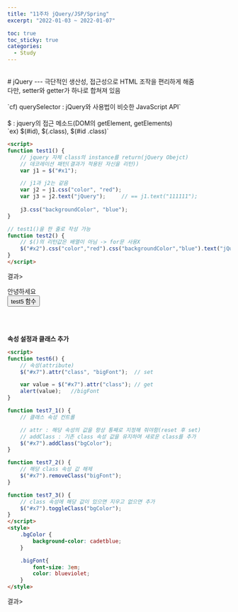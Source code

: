 ```yaml
---
title: "11주차 jQuery/JSP/Spring"
excerpt: "2022-01-03 ~ 2022-01-07"

toc: true
toc_sticky: true
categories:
  - Study
---
```

<br>
# jQuery
---
극단적인 생산성, 접근성으로 HTML 조작을 편리하게 해줌<br>
다만, setter와 getter가 하나로 합쳐져 있음<br>
<br>
`cf) querySelector : jQuery와 사용법이 비슷한 JavaScript API`<br>
<br>
$ : jquery의 접근 메소드(DOM의 getElement, getElements)<br>
`ex) $(#id), $(.class), $(#id .class)`

```html
<script>
function test1() {
    // jquery 자체 class의 instance를 return(jQuery Obejct)
    // 데코레이션 패턴(결과가 적용된 자신을 리턴))
    var j1 = $("#x1");

    // j1과 j2는 같음
    var j2 = j1.css("color", "red");
    var j3 = j2.text("jQuery");		// == j1.text("111111");
    
    j3.css("backgroundColor", "blue");
}

// test1()을 한 줄로 작성 가능
function test2() {
    // $()의 리턴값은 배열이 아님 -> for문 사용X
    $("#x2").css("color","red").css("backgroundColor","blue").text("jQuery");
}
</script>
```

결과>

<html>
    <head>
        <meta charset="utf-8">
        <script src="https://ajax.googleapis.com/ajax/libs/jquery/3.6.0/jquery.min.js"></script>
        <script>
            function test1() {
                var j1 = $("#x1");

                var j2 = j1.css("color", "red");
                var j3 = j2.text("jQuery");
                j3.css("backgroundColor", "blue");
            }

            function test2() {
                $("#x2").css("color","red").css("backgroundColor","blue").text("jQuery");
            }
        </script>
    </head>
    <body>
        <div id="x1">안녕하세요.</div>
        <div id="x2">안녕하세요.</div>
        
        <button onclick="test1()">test1 함수</button>
        <button onclick="test2()">test2 함수</button>
    </body>
</html>

<br><br>
**jQuery는 set, get이 같은 함수**

```html
<script>
function test3() {
    // 텍스트
    // set일 때는 jquery object를 return
    $("#x3").text("반갑습니다..!!");    // setter로 사용(값을 넣음)

    // get일 때는 값을 return
    var value = $("#x3").text();    // getter로 사용(값을 안 넣음)
    alert(value);	// 반갑습니다..!!
}

function test4() {
    // 스타일
    $("#x4").css("color", "red").css("font-size","3em");    // set
    var color = $("#x4").css("color");  // get(key만 넣으면 value를 return 받음)
    alert(color);	// rgb(255, 0, 0)
}
</script>
```

결과>

<html>
    <head>
        <meta charset="utf-8">
        <script src="https://ajax.googleapis.com/ajax/libs/jquery/3.6.0/jquery.min.js"></script>
        <script>
            function test3() {
                $("#x3").text("반갑습니다..!!"); 

                var value = $("#x3").text();
                alert(value);
            }

            function test4() {
                $("#x4").css("color", "red").css("font-size","3em");
                var color = $("#x4").css("color");
                 alert(color);
            }
        </script>
    </head>
    <body>
        <div id="x3">안녕하세요</div>
        <div id="x4">안녕하세요</div>

        <button onclick="test3()">test3 함수</button>
        <button onclick="test4()">test4 함수</button>
    </body>
</html>

<br><br>

**css의 값으로 json 객체 넣을 수 있음**

```html
<script>
function test5() {
    $("#x5").css({
        "color": "red",
        "fontSize": "3em",
        "backgroundColor": "blue"})
    .text("하하하하하");
}
</script>
```

결과>

<html>
    <head>
        <meta charset="utf-8">
        <script src="https://ajax.googleapis.com/ajax/libs/jquery/3.6.0/jquery.min.js"></script>
        <script>
            function test5() {
                $("#x5").css({
                    "color": "red",
                    "fontSize": "3em",
                    "backgroundColor": "blue"})
                .text("하하하하하");
            }
        </script>
    </head>
    <body>
        <div id="x5">안녕하세요</div>
        <button onclick="test5()">test5 함수</button>
    </body>
</html>

<br><br>

**속성 설정과 클래스 추가**

```html
<script>
function test6() {
    // 속성(attribute)
    $("#x7").attr("class", "bigFont");	// set

    var value = $("#x7").attr("class"); // get
    alert(value);   //bigFont
}

function test7_1() {
    // 클래스 속성 컨트롤

    // attr : 해당 속성의 값을 항상 통째로 지정해 줘야함(reset 후 set)
    // addClass : 기존 class 속성 값을 유지하며 새로운 class를 추가
    $("#x7").addClass("bgColor");
}

function test7_2() {
    // 해당 class 속성 값 해제
    $("#x7").removeClass("bigFont");
}

function test7_3() {
    // class 속성에 해당 값이 있으면 지우고 없으면 추가
    $("#x7").toggleClass("bgColor");
}
</script>
<style>
    .bgColor {
        background-color: cadetblue;
    }

    .bigFont{
        font-size: 3em;
        color: blueviolet;
    }
</style>
```

결과>

<html>
    <head>
        <meta charset="utf-8">
        <script src="https://ajax.googleapis.com/ajax/libs/jquery/3.6.0/jquery.min.js"></script>
        <script>
            function test6() {
                $("#x7").attr("class", "bigFont");

                var value = $("#x7").attr("class");
                alert(value);
            }

            function test7_1() {
                $("#x7").addClass("bgColor");
            }

            function test7_2() {
                $("#x7").removeClass("bigFont");
            }

            function test7_3() {
                $("#x7").toggleClass("bgColor");
            }
        </script>
        <style>
            .bgColor {
                background-color: cadetblue;
            }

            .bigFont{
                font-size: 3em;
                color: blueviolet;
            }
        </style>
    </head>
    <body>
        <div id="x7">안녕하세요</div>

        <button onclick="test6()">test6 함수</button>
        <button onclick="test7_1()">test7_1 함수</button>
        <button onclick="test7_2()">test7_2 함수</button>
        <button onclick="test7_3()">test7_3 함수</button>
    </body>
</html>

<br><br>

**엘리먼트 생성과 삽입/삭제**

```html
<script>
function test8() {
    //createElement
    var temp = $("<p></p>").text("반갑습니다");    /* $("<p>반갑습니다</p>") 와 동일 */

    $("#x8").append(temp);  // id x8의 자식으로 append
}

function test9() {
    // 엘리먼트 삭제
    $("#x8").remove();
}
</script>
```

결과>

<html>
    <head>
        <meta charset="utf-8">
        <script src="https://ajax.googleapis.com/ajax/libs/jquery/3.6.0/jquery.min.js"></script>
        <script>
            function test8() {
                var temp = $("<p></p>").text("반갑습니다");
                $("#x8").append(temp);
            }

            function test9() {
                $("#x8").remove();
            }
        </script>
    </head>
    <body>
        <div id="x8">안녕하세요</div>

        <button onclick="test8()">test8 함수</button>
        <button onclick="test9()">test9 함수</button>
    </body>
</html>

<br>
<br><br>

# WAS
---
HTTP : HTML 문서와 같은 하이퍼텍스트를 빠르게 교환하기 위한 프로토콜<br>
HTTP 메시지 : 서버와 클라이언트 간 데이터가 교환되는 방식으로 **요청과 응답**이 있음<br>
<br>
Web Server : HTTP를 통해 client의 요청(request)에 정적객체로 응답(response)<br>
**WAS(Web Applicaton Server) :** client의 요청(request)에 동적객체로 응답(response), 대표적으로 Tomcat<br>
<br>

<center><img src="https://user-images.githubusercontent.com/57750308/148632342-6d3ac089-0042-45df-b222-737197701250.png"></center>

> client가 요청을 하면 server는 요청을 처리한 후 결과를 HTML 코드로 client에 응답<br>
> 웹브라우저는 응답받은 HTML 코드를 렌더링하여 화면 구현함<br>

> 정적객체는 항상 같은 HTML 코드<br>
> 동적객체는 요청하는 때에 따라 다른 HTML 코드<br>
>> => 사용자가 요청한 시점에 페이지를 생성하여 전달 `(ex. SNS, 커뮤니티 사이트)`<br>

<br>
**Servlet :** client의 요청을 처리하고 그 결과(동적 페이지)를 반환하는 Servlet 클래스의 구현 규칙을 지킨 자바 웹 프로그래밍 기술<br>
<br>
Container : 동적인 데이터들을 가공하여 정적인 파일로 만들어 주는 모듈<br><br>
Servlet Container : 서블릿들을 관리, client의 요청을 받아주고 응답할 수 있게 웹서버와 소켓 통신. **Tomcat**의 역할<br>
<br>
<br>
**Servlet 작성 예제(java)**

```java
import java.io.IOException;
import java.io.PrintWriter;

import javax.servlet.ServletException;
import javax.servlet.annotation.WebServlet;
import javax.servlet.http.HttpServlet;
import javax.servlet.http.HttpServletRequest;
import javax.servlet.http.HttpServletResponse;

/**
 * Servlet implementation class Test
 */

// URL에 프로젝트경로/Test로 요청시 해당 서블릿이 맵핑되어 실행
@WebServlet("/Test")
public class Test extends HttpServlet {
	private static final long serialVersionUID = 1L;
       
    /**
     * @see HttpServlet#HttpServlet()
     */
    public Test() {
        super();
    }

	/**
	 * @see HttpServlet#doGet(HttpServletRequest request, HttpServletResponse response)
	 */

	// client가 get으로 요청했을 때 실행되는 메소드
	protected void doGet(HttpServletRequest request, HttpServletResponse response) throws ServletException, IOException {
		
		// 웹서버로 응답을 타고 프린트
		PrintWriter out = response.getWriter();
		out.println("<html>");
		out.println("<head>");
		out.println("<meta charset='utf-8'>");
		out.println("</head>");
		out.println("<body>");
		
		// 요청할 때마다 random한 횟수로 hello~!! 출력됨(동적HTML)
		int a = (int)(Math.random()*10)+1;
		
		for (int i=1;i<=a;i++) {
			out.println("hello~!!");
		}
		
		out.println("</body>");
		out.println("</html>");
	}

	/**
	 * @see HttpServlet#doPost(HttpServletRequest request, HttpServletResponse response)
	 */
	protected void doPost(HttpServletRequest request, HttpServletResponse response) throws ServletException, IOException {
		doGet(request, response);
	}
}
```

응답받은 HTML 코드>

<center><img src="https://user-images.githubusercontent.com/57750308/148633246-cd6f0801-e664-4c86-9f33-dca98f8e3f8f.png">
<img src="https://user-images.githubusercontent.com/57750308/148633253-331841cd-99ab-40e5-a8eb-bde1930802d2.png">
<img src="https://user-images.githubusercontent.com/57750308/148633260-5033fde5-3013-4e91-bf47-dce8a0733611.png"></center>

=> 매 요청마다 hello~!!가 출력되는 횟수가 다름

<br><br>
**요청 처리과정**<br>
1. 사용자(client)가 웹브라우저에 URL을 입력(요청)
2. HTTP Request가 Servlet Container(Tomcat)로 전송됨
3. Servlet Container는 HttpServletRequest, HttpServletResponse 객체를 생성
4. web.xml을 기반으로 사용자가 요청한 URL이 어느 servlet에 대한 요청인지 서치
5. 해당 servlet에서 service() 메소드를 호출한 뒤 요청의 GET/POST 여부에 따라 doGet()/doPost() 호출
6. 이 때 HttpServletRequest, HttpServletResponse 객체에 의해 request, response 객체가 서블릿에 제공됨
7. doGet() 혹은 doPost() 메소드는 요청을 처리하여 동적 페이지 생성 후 HttpServletResponse 객체에 응답 보냄
8. client에 동적 페이지를 응답한 뒤 응답이 끝나면 HttpServletRequest, HttpServletResponse 객체 소멸

<br>
<br>
## MVC(Model View Controller)
요청을 처리하기 위한 로직과 결과를 담아 화면으로 구현하는 HTML 코드를 한 곳에 작성하는 것은 비효율적<br>
=> **MVC(Model View Controller)** 사용<br>
<br>
* **Model**
  * 코어로직(비즈니스 로직)
  * java 코드로 작성
* **View**
  * 화면처리
  * jsp로 작성
* **Controller**
  * 모델과 뷰 사이에서 중재
  * request를 받은 뒤 요청에 따라 Model을 선택하여 실행
  * 리턴받은 결과를 적절한 View에 전달
  * Servlet이 컨트롤러로 이용됨

<br>
**GetMemberList.java - suvlet, controller**👇

```java
import java.io.IOException;
import java.util.ArrayList;

import javax.servlet.ServletException;
import javax.servlet.annotation.WebServlet;
import javax.servlet.http.HttpServlet;
import javax.servlet.http.HttpServletRequest;
import javax.servlet.http.HttpServletResponse;

/**
 * Servlet implementation class GetMemberList
 */
@WebServlet("/GetMemberList")
public class GetMemberList extends HttpServlet {
	private static final long serialVersionUID = 1L;
       
    /**
     * @see HttpServlet#HttpServlet()
     */
    public GetMemberList() {
        super();
    }

	/**
	 * @see HttpServlet#doGet(HttpServletRequest request, HttpServletResponse response)
	 */
	protected void doGet(HttpServletRequest request, HttpServletResponse response) throws ServletException, IOException {
		// 코어 로직 자바로 수행 후
		ArrayList<String> memberList= new MemberService().getMemberList();
		
		request.setAttribute("qwer", memberList);
		
		request.getRequestDispatcher("/WEB-INF/views/GetMemberList.jsp").forward(request, response);
	}

	/**
	 * @see HttpServlet#doPost(HttpServletRequest request, HttpServletResponse response)
	 */
	protected void doPost(HttpServletRequest request, HttpServletResponse response) throws ServletException, IOException {
		doGet(request, response);
	}
}
```

**MemberService.java - model tier**👇

```java
import java.util.ArrayList;

public class MemberService {
	public ArrayList<String> getMemberList() {
		ArrayList<String> memberList = new ArrayList<>();
		memberList.add("한조");
		memberList.add("메르시");
		memberList.add("티모");
		memberList.add("트레이서");
		
		return memberList;
	}
}
```

**/WEB-INF/views/GetMemberList.jsp - view**👇

```jsp
<%@ page language="java" contentType="text/html; charset=UTF-8"
    pageEncoding="UTF-8"%>
<%@ taglib prefix="c" uri="http://java.sun.com/jsp/jstl/core"%>
<!DOCTYPE html>
<html>
<head>
<meta charset="UTF-8">
<title>Insert title here</title>
</head>
<body>
	회원 리스트 : 
	<c:forEach items="${qwer }" var="memberName">
		${memberName } 
	</c:forEach>

</body>
</html>
```

결과>
<body>
	회원 리스트 : 한조 메르시 티모 트레이서
</body>

<br>
<br><br>

## web.xml
톰캣이 가동되고 프로젝트 실행하면서 가장 먼저 읽는 파일<br>
<br>
xml파일은 설정파일 또는 데이터 전송용으로 사용됨<br>
xml파일의 태그명은 정의된 형태가 없음(프로그램 만드는 사람이 정의)<br>
=> Tomcat속 xml파일은 프로젝트 설정 파일<br>
<br>
`ex) 세션 설정(유지시간 5분)`<br>
`<session-config>`<br>
　　　`<session-timeout>5</session-timeout>`<br>
`</session-config>`<br>
<br><br>

**클래스는 선언만으로 실행이 안됨**<br><br>
=> new로 인스턴스를 생성해야 실행이 가능<br>
=> Tomcat에 인스턴스 생성을 알려야함<br>
<br>
1. Annotation으로 설정
  - eclipse에서 servlet 생성하면 자동으로 추가
  - `@WebServlet("/GetMemberList")`
  - 장점 : 간결하고 편하다
  - 단점 : 설정이 자바소스코드에 들어간다
  - 서블릿이 여러개일 경우 자바소스코드마다 따로 지정해야함, 유지보수 불편
2. web.xml로 설정
  - 장점 : 큰 설정은 하나로 모아서 할 수 있음
  - 단점 : 간결하지 않다

```xml
<?xml version="1.0" encoding="UTF-8"?>
<web-app xmlns:xsi="http://www.w3.org/2001/XMLSchema-instance" xmlns="http://xmlns.jcp.org/xml/ns/javaee" xsi:schemaLocation="http://xmlns.jcp.org/xml/ns/javaee http://xmlns.jcp.org/xml/ns/javaee/web-app_4_0.xsd" id="WebApp_ID" version="4.0">
  <display-name>project</display-name>
  <welcome-file-list>
    <welcome-file>index.html</welcome-file>
    <welcome-file>index.htm</welcome-file>
    <welcome-file>index.jsp</welcome-file>
    <welcome-file>default.html</welcome-file>
    <welcome-file>default.htm</welcome-file>
    <welcome-file>default.jsp</welcome-file>
  </welcome-file-list>
  
  <!-- 프로젝트 설정 -->
  
  <session-config>
  	<session-timeout>5</session-timeout>
  </session-config>
  
  <!-- 패키지명.클래스명으로 서블릿 등록 -->
  <servlet>
  	<servlet-name>qwer</servlet-name>
  	<servlet-class>package1.GetMemberList</servlet-class>
  </servlet>
  
  <!-- 서블릿을 언제 실행할 것인지 맵핑 -->  
  <!-- URL이 project/member일 경우 servlet-name이 qwer인 서블릿 실행 -->
  <servlet-mapping>
  	<servlet-name>qwer</servlet-name>
  	<url-pattern>/member</url-pattern>
  </servlet-mapping>
  
</web-app>
```

=> url-pattern을 /로 하면 프로젝트명/ 뒤에 어떤 url을 입력하던 해당 서블릿 실행됨<br>
<br><br>

**MVC모델에서 / 로 설정하여 하나의 서블릿으로 모든 request를 받은 뒤 분배**

```java
protected void doGet(HttpServletRequest request, HttpServletResponse response) throws ServletException, IOException {

	// 호출된 uri 추출(/프로젝트명/요청url)
	String command = request.getRequestURI();
		
	if(command.equals("/프로젝트명/GetMemberList")) {
		// 멤버리스트 가져오는 서비스(코어로직) 호출
	}else if(command.equals("/프로젝트명/loginPage")) {
		// 로그인 관련 서비스 호출
	} 		
	
	...추가 로직들
}
```

<br>
<br><br>

## Filter
request가 들어오면 먼저 filter를 거쳐 servlet으로 감<br>
Spring의 intercept와 비슷<br>
<br>
`@WebFilter("/*")` => 모든 요청이 다 filter를 거침<br>
`doFilter()` : filter를 거칠 때 실행되는 메소드<br>
<br><br>

**모든 request의 캐릭셋을 UTF-8로 설정하는 filter**

```java
package a.a.a;

import java.io.IOException;
import javax.servlet.Filter;
import javax.servlet.FilterChain;
import javax.servlet.FilterConfig;
import javax.servlet.ServletException;
import javax.servlet.ServletRequest;
import javax.servlet.ServletResponse;
import javax.servlet.annotation.WebFilter;

/**
 * Servlet Filter implementation class TestFilter
 */
@WebFilter("/*")
public class TestFilter implements Filter {

    /**
     * Default constructor. 
     */
    public TestFilter() {    }

	/**
	 * @see Filter#destroy()
	 */
	public void destroy() {	}

	/**
	 * @see Filter#doFilter(ServletRequest, ServletResponse, FilterChain)
	 */
	public void doFilter(ServletRequest request, ServletResponse response, FilterChain chain) throws IOException, ServletException {
		// place your code here

		request.setCharacterEncoding("UTF-8");
		System.out.println("필터 호출됨..");
		
		// pass the request along the filter chain
		chain.doFilter(request, response);
	}

	/**
	 * @see Filter#init(FilterConfig)
	 */
	public void init(FilterConfig fConfig) throws ServletException {	}
}
```

<br>
> 인증필터 : 로그인한 사람만 사용할 수 있도록 방화벽처럼 필터를 세움

<br><br>

## Listener
어떤 이벤트가 발생했을 때 실행되는 객체<br>
리스너를 생성할 때 체크한 이벤트에 따라 실행됨<br>
<br><br>
`servlet context(톰캣 전체)의 lifecycle 이벤트 선택한 리스너`

```java
import javax.servlet.ServletContextEvent;
import javax.servlet.ServletContextListener;
import javax.servlet.annotation.WebListener;

/**
 * Application Lifecycle Listener implementation class TestListener
 *
 */
@WebListener
public class TestListener implements ServletContextListener {

    /**
     * Default constructor. 
     */
    public TestListener() {    }

	/**
     * @see ServletContextListener#contextDestroyed(ServletContextEvent)
     */
    public void contextDestroyed(ServletContextEvent sce)  { 
    	// 톰캣 소멸 후 최초 1회 실행
    	System.out.println("야호2");
    }

	/**
     * @see ServletContextListener#contextInitialized(ServletContextEvent)
     */
    public void contextInitialized(ServletContextEvent sce)  { 
    	// 톰캣 초기화 후 최초 1회 실행
    	System.out.println("야호1");
    }	
}
```

<br>
<br><br>



# JSP
---
HTML내에 자바 코드를 삽입하여 웹 서버에서 동적 웹 페이지를 생성하는 웹 어플리케이션 도구

```jsp
<%@ page language="java" contentType="text/html; charset=UTF-8"
    pageEncoding="UTF-8"%>
<!DOCTYPE html>
<html>
<head>
<meta charset="UTF-8">
<title>Insert title here</title>
<script type="text/javascript">
	// 여기는 javascript 작성
	var a = 10;
	var b = 20;
	var c = a+b;
	alert(c);
</script>
</head>
<body>
	안녕하세요
	<%
		// scriptlet(여기는 java 코드 작성)
		int q = (int)(Math.random()*10)+1;
		
		for(int i=1;i<=q;i++) {
			out.println("반갑습니다.");
		}
	%>
</body>
</html>
```

응답 받은 HTML 코드>

<img src="https://user-images.githubusercontent.com/57750308/148633433-fd720ae3-f7ad-4c43-b024-f9f5573155e0.png">

=> 요청할 때마다 랜덤한 횟수로 반갑습니다 출력

<br><br>
**JSP 실행 과정**<br><br>
용도 : 자바코드로 변환하기 위한 문법(servlet 코드로 변환 => JSP도 servlet)<br>

1. .jsp 코드 작성
2. client에서 jsp 파일 request
3. Tomcat이 해당 jsp 파일 로드하여 .java 파일로 변환(servlet 코드로 변환)
4. 컴파일하여 .class 파일 생성 후 실행
5. HTML 코드를 동적으로 생성 -> client에 response

<br><br>

## 파라미터 전달
<br>
**client가 직접 URL을 사용하여 전달**
* url 끝에 url의 끝을 알리는 마크 ? 를 붙인 뒤 `key=value` 형태로 전달
  * value는 무조건 string 타입
  * `ex) http://localhost:8080/project/param.jsp?v1=value1`
* ?는 쿼리스트링의 시작을 알림
* 파라미터를 여러개 전달할 경우 &로 연결
  * `ex) http://localhost:8080/project/param.jsp?v1=value1&v2=value2`
* 전달된 파라미터는 서버에서 request.getParameter("key1"); 으로 받음
  * 전달받은 값이 없으면 null

<br>
**Client Request :** `http://localhost:8080/project/param.jsp?v1=hi&v2=hello`

```jsp
<%@ page language="java" contentType="text/html; charset=UTF-8"
    pageEncoding="UTF-8"%>
    
<%
	// 편의상 jsp에 java 코드 작성
	request.setCharacterEncoding("utf-8");
	String v1 = request.getParameter("v1");	// return type String
	System.out.println("v1 : " + v1);	// hi

	String v2 = request.getParameter("v2");!
	System.out.println("v2 : " + v2);	// hello
%>
<!DOCTYPE html>
<html>
<head>
<meta charset="UTF-8">
<title>Insert title here</title>
</head>
<body>
테스트
</body>
</html>
```

<br><br>
**다른 페이지로 파라미터 전달**
* 파라미터가 확정적인 경우(URL 사용)
  * `<a href="param.jsp?v1=apple&v2=banana">이동하기</a>`
  * 링크클릭 => `http://localhost:8080/project/param.jsp?v1=apple&v2=banana`로 이동됨

```jsp
<%-- send.jsp --%>
<%@ page language="java" contentType="text/html; charset=UTF-8"
    pageEncoding="UTF-8"%>
<!DOCTYPE html>
<html>
<head>
<meta charset="UTF-8">
<title>Insert title here</title>
</head>
<body>
	<a href="param.jsp?v1=apple&v2=banana">이동하기</a>
</body>
</html>
```

```jsp
<%-- param.jsp --%>

<%@ page language="java" contentType="text/html; charset=UTF-8"
    pageEncoding="UTF-8"%>
    
<%
	// 편의상 jsp에 java 코드 작성
	request.setCharacterEncoding("utf-8");
	String v1 = request.getParameter("v1");
	System.out.println("v1 : " + v1);	// apple

	String v2 = request.getParameter("v2");
	System.out.println("v2 : " + v2);	// banana
%>
<!DOCTYPE html>
<html>
<head>
<meta charset="UTF-8">
<title>Insert title here</title>
</head>
<body>
테스트
</body>
</html>
```

<br>
응용>

<a target="blank" href="https://search.naver.com/search.naver?where=nexearch&sm=top_hty&fbm=0&ie=utf8&query=jsp">jsp 검색결과로 이동하기</a>

=> 이동하여 URL을 보면 검색 결과 페이지로 query=jsp가 전달된 것을 확인할 수 있음

<br>
* 파라미터가 확정적이지 않은 경우(입력양식 활용)

```jsp
<%-- send.jsp --%>
<%@ page language="java" contentType="text/html; charset=UTF-8"
    pageEncoding="UTF-8"%>
<!DOCTYPE html>
<html>
<head>
<meta charset="UTF-8">
<title>Insert title here</title>
</head>
<body>
	<!-- 1.입력 양식을 감싸는 form태그 존재 -->
	<!-- 2.submit이 발생하는 버튼 생성 -->
	<!-- 3.request를 받을 곳 설정-->
	<!-- 4.입력양식의 name 속성으로 key값 지정 -->

	<form action="./param.jsp" method="get"> 

	v1 : <input type="text" name="v1"><br>
	v2 : <input type="text" name="v2"><br>
	<br>
	<input type="submit" value="전송">
	<!-- <button>전송</button> 으로도 가능 -->
	</form>	
</body>
</html>
```

결과>

<img src="https://user-images.githubusercontent.com/57750308/148634910-befd95ce-6d86-48b8-af5e-11f534ad366c.png"><br>
`http://localhost:8080/project/param.jsp?v1=apple&v2=banana` 으로 이동 => <br><br>
<img src="https://user-images.githubusercontent.com/57750308/148635046-18c66d55-0fc6-45b4-804a-e9b054742563.png">

<br><br>

**보내는 방식 설정(GET, POST)**
* default는 GET
* **GET 방식**
  * URL에 쿼리스트링으로 값을 포함하여 보내는 방식
    * <a></a> 태그는 무조건 GET 방식
  * 웹브라우저에서의 길이 제한으로 간접적으로 글자 수 제한이 있음
  * 캐릭터 셋을 알 수 없음(웹브라우저가 임의로 인코딩)
    * request 받는 경로의 코드 상단에서 캐릭셋 지정
    * `request.setCharacterEncoding("utf-8");`
  * 링크에 파라미터가 지정되어 링크 전달과 즐겨찾기 등록에 유리
  * DB의 SELECT와 관련
* **POST 방식**
  * body에 값을 담아 보내는 방식(파라미터가 client에게 안 보임)
  * 내용 크기의 제한이 없음
  * 캐릭터 셋을 알 수 있음
    * body의 데이터를 설명하는 header의 content-type에 타입 명시
  * 링크 전달과 즐겨 찾기 등록에 불리(링크에 검색 결과가 없음)
  * DB의 INSERT, UPDATE와 관련

<br>
<br><br>

## 네 가지 저장공간
Life Cycle 순서<br>
**application > session > request > pageContext**<br>
<br>
* 모두 setAttribute, getAttribute 메소드 제공<br>
* key와 value로 값 저장
* key의 타입은 항상 String
* value의 타입은 항상 Object(다형성)
* request, session이 주로 사용됨

<br><br>
`cf) getParameter : 웹브라우저(client)와의 통신에서 값을 가져옴`<br>
　`getAttribute : 서버 내에서 값을 가져옴`<br>
<br>

*둘 다 없는 값 get하면 exception이 아닌 정상적으로 null 값 리턴*

<br><br>

### application
---
Tomcat이 가동될 때 1개가 생성<br>
서버가 꺼질 때 소멸<br>

```java
application.setAttribute("param1", "application 값");

String param1 = (String) application.getAttribute("param1");
System.out.println(param1);	// application 값
```

<br><br>

### session
---
* 웹 브라우저당 하나의 접속
  * 접속이 유지될 때까지 생존
* 세션 종료는 client 입장에서 해당 웹 브라우저의 종료
  * client가 보내는 쿠키의 세션ID를 통해 세션을 구분
  * 웹 브라우저 종료시 쿠키 삭제 -> 이전 세션ID를 알 수 없음
* 서버입장에서는 client 로그아웃 또는 일정 시간 동안 반응이 없으면 무효화
  * 정확한 소멸 시점 알 수 없음
* 로그인 정보 저장 및 인증 정보 저장에 이용(로그인 상태 유지)
  * `ex. session.getAttribute("isLogin");` => null이면 로그인 안 한 것

<br><br>

### request
---
* 요청당 1개
* 하나의 요청이 들어오는 순간 생성
* 요청에 대한 response가 완벽하게 끝나는 순간 소멸
  * 생명주기가 매우 짧음
  * 새로고침 100번하면 100번 생성-소멸
* MVC에서의 핵심 저장공간(forwarding에 사용)

<br><br>

### pageContext
---
* 페이지당 1개
* 하나의 servlet/jsp(page)가 실행될 때마다 생성, 실행 끝나면 소멸
* 하나의 요청으로 여러 페이지가 연동되어 실행되는 경우
  * request 1개, pageContext는 여러 개

<br><br>
<br>

## 흐름제어
<br>
**include**
* action tag(jsp 문법)를 사용하여 실행
* include의 대상이 되는 page 처음부터 끝까지 가져옴
  * html파일이라면 <!DOCTYPE html> ~~</html>까지 가져옴
    * html의 문법을 파괴시킬 가능성이 있음
  * include 대상이 되는 jsp의 구조를 신중하게 작성해야함

```jsp
<%-- dest.jsp --%>
<%@ page language="java" contentType="text/html; charset=UTF-8"
    pageEncoding="UTF-8"%>
<!DOCTYPE html>
<html>
<head>
<meta charset="UTF-8">
<title>Insert title here</title>
</head>
<body>
	<!-- target.jsp 파일을 dest.jsp 파일로 include -->
	<jsp:include page="./target.jsp"></jsp:include>
	dest 입니다.
</body>
</html>
```
```jsp
<%-- target.jsp --%>
<%@ page language="java" contentType="text/html; charset=UTF-8"
    pageEncoding="UTF-8"%>

<div>target 입니다.</div>
```

결과>

<html>
<head>
<meta charset="UTF-8">
<title>Insert title here</title>
</head>
<body>
<div>target 입니다.</div>

	dest 입니다.
</body>
</html>


<br><br>

### forward와 redirect
---
**forward**
* 하나의 요청에 두 개 이상의 servlet을 실행
* 요청을 처리하는 servlet이 request 저장공간에 값을 담아 다른 servlet에게 forwarding
* 포워딩된 servlet은 getAttribute 메소드를 이용하여 값을 꺼낼 수 있음
* response전까지 request 저장공간에 있는 데이터 계속 사용가능

<br>
MVC 모델에서 business logic이 실행 결과를 request.setAttribute<br>
=> view로 forward => view가 request.getAttribute하여 실행 결과를 화면 구현함

```jsp
<%-- forward.jsp --%>
<%@ page language="java" contentType="text/html; charset=UTF-8"
    pageEncoding="UTF-8"%>
<%
	// 편의상 jsp 파일에 java code 작성
	String value = "안녕하세요!!!!"; // 출력돼야 할 데이터
	request.setAttribute("data", value);
	
	// request 객체를 이용하여 forward
	request.getRequestDispatcher("./target.jsp").forward(request, response);
%>
```
```jsp
<%-- target.jsp --%>
<%@ page language="java" contentType="text/html; charset=UTF-8"
    pageEncoding="UTF-8"%>
<!DOCTYPE html>
<html>
<head>
<meta charset="UTF-8">
<title>target</title>
</head>
<body>
	타켓 jsp 입니다.
	<br>
	출력 결과 : ${data }
</body>
</html>
```

forward.jsp로 요청 결과>

<img src="https://user-images.githubusercontent.com/57750308/148637095-07bb4869-496c-4bf5-b911-bf7ab8db9690.png">


<br><br>
**redirect**
* client의 요청에 대한 응답으로 redirect 응답을 보냄
* client는 받은 redirect 응답에 따라 다른 링크로 다시 request
* 위 경우 총 요청은 2번이 됨

```jsp
<%-- redirect.jsp --%>
<%@ page language="java" contentType="text/html; charset=UTF-8"
    pageEncoding="UTF-8"%>

<%
	// 편의상 jsp 파일에 java code 작성
	String value = "안녕하세요!!!!"; // 출력돼야 할 데이터
	request.setAttribute("data", value);

	// redirect(response 객체를 이용)
	response.sendRedirect("./target.jsp");
%>
```

redirect.jsp로 요청 결과>

<img src="https://user-images.githubusercontent.com/57750308/148637171-025c39bf-fc30-4d36-90aa-8fb0badee4df.png">

=> redirect 응답을 받은 client가 target.jsp로 재요청을 했기 때문에 URL이 target.jsp로 바뀜<br>
=> redirect 응답으로 처음 request 저장공간이 소멸되어 출력 결과 값은 null

<br><br>
<br>

## Cookie
client 쪽 하드디스크에 저장되는 reponse 받은 값<br>
<br>

* session과 관련
  * session에 저장을 많이 할수록 서버의 RAM 부족
  * session에 저장하기엔 중요도가 떨어지는 값들을 client 하드에 저장
* client는 request할 때마다 해당 서버에서 생성된 쿠키를 요청과 함께 전달함
  * 쿠키는 기본적으로 쿠키가 생성된 서버로만 전송
  * `request.getCookies()`로 request에 실린 쿠키 get
* 웹 브라우저가 관리
  * 웹 브라우저에 저장되며 브라우저 종료시 삭제
* 보안적으로 가치가 낮음
  * client 하드에 저장하기 때문에 언제든지 변조가 가능
* 제한사항 존재
  * value로 문자열만 사용
  * 영어만 가능(한글 url-encode 필요)
  * 길이 제한

```jsp
<%-- sendCookie.jsp --%>
<%@ page language="java" contentType="text/html; charset=UTF-8"
    pageEncoding="UTF-8"%>

<%
	// 편의상 JSP 파일에 java code 작성
	String value = "10";

	// 쿠키 생성(생성자로 key, value 넘김), value는 문자열만 가능
	Cookie c1 = new Cookie("v1", value);

	response.addCookie(c1);	// 쿠키를 client가 저장하게 유도
%>
```
```jsp
<%-- getCookie.jsp --%>
<%@ page language="java" contentType="text/html; charset=UTF-8"
    pageEncoding="UTF-8"%>
    
<%
	// 편의상 JSP 파일에 java code 작성

	// 쿠키 값 get(하나만 못 가져옴, 전체 다 추출)
	Cookie[] cookies = request.getCookies();

	if(cookies != null) {
		for(Cookie cookie : cookies) {
			if(cookie.getName().equals("v1")) {	// getName() : 쿠키의 키 값 get
				String cookieValue = cookie.getValue();
				System.out.println("cookie v1 : " + cookieValue);	// "10"
			}
		}
	}
%>
```

=> 웹브라우저 종료한 뒤 다시 getCookie.jsp 요청하면 "v1" 쿠키 값 없음<br>
<br>
**쿠키 소멸시점 지정**
```jsp
<%@ page language="java" contentType="text/html; charset=UTF-8"
    pageEncoding="UTF-8"%>
    
<%
	// 편의상 JSP파일에 java code 작성

	Cookie c1 = new Cookie("qqq", "1111");
	c1.setMaxAge(60*3);	// 쿠키의 소멸시점 지정, 초 단위(3분 후)
	response.addCookie(c1);
%>
```

<br><br>
### Session ID
---
HTTP 통신은 접속 유지가 아닌 한 번 요청할 때마다 접속 연결-해제를 반복<br>
=> 매번 새로 연결-해제 하다보니 누가 접속한건지 어느 세션인지 모름
=> 쿠키를 통한 Session ID로 세션 식별
<br>
1. request가 들어오면 서버는 request에 쿠키가 있는지 확인
2. 없으면 session을 새로 생성
3. 쿠키에 Session 고유의 ID를 넣어 response
4. 그 후 client는 request할 때마다 Session ID가 포함된 쿠키를 실어 서버에 request
5. request를 받은 서버는 쿠키의 Session ID로 세션을 구분
6. 일정 시간동안 본인의 Session ID가 담긴 요청을 받지 못한 세션 객체는 소멸됨

<br>
> Tomcat의 Session ID는 JSESSIONID로 저장됨

<br>
<br><br>

## EL(Expression Language)
네 가지 저장공간에 저장된 값을 가져올 때 사용<br>
`${key }`<br>
<br>

`request.setAttribute("x1", "yes");`<br>
`request.setAttribute("x2", "no");`<br>
`request.setAttribute("x3", null);`
```jsp
<%@ page language="java" contentType="text/html; charset=UTF-8"
    pageEncoding="UTF-8"%>
<!DOCTYPE html>
<html>
<head>
<meta charset="UTF-8">
<title>Insert title here</title>
</head>
<body>
	${x1 }<br>
	${x2 }<br>
	${x3 }<br>
	${x4 }	<!-- 없는 값 --!>
</body>
</html>
```

결과>

<img src="https://user-images.githubusercontent.com/57750308/148638399-23ab82ec-b0ca-46cc-8924-6e4273be1204.png">

=> 없는 값 & null 값을 출력하려하면 아무 값도 출력하지 않음

<br><br>
**저장공간 우선 탐색 순위가 있음**<br>
pageContext -> request -> session -> application 순으로 값을 찾음<br>
<br>
`pageContext.setAttribute("v1", 1111);`<br>
`request.setAttribute("v1", 2222);`<br>
`session.setAttribute("v1", 3333);`<br>
`application.setAttribute("v1", 4444);`
```jsp
<%@ page language="java" contentType="text/html; charset=UTF-8"
    pageEncoding="UTF-8"%>
<!DOCTYPE html>
<html>
<head>
<meta charset="UTF-8">
<title>Insert title here</title>
</head>
<body>
	${v1 }<br>
	${requestScope.v1 }<br>	<%-- request의 저장공간에서 탐색하는 것 명시--%>
</body>
</html>
```

결과>

<img src="https://user-images.githubusercontent.com/57750308/148638525-e9aa8b92-5a8e-4fe4-bf98-550e76c19afa.png">

=> 그냥 v1은 우선순위에 따라 pageContext의 값을 추출<br>
=> requestScope로 접근했을 경우엔 request의 값을 추출<br>

<br>
<br><br>

**값이 객체일 경우 . 으로 객체 내부 값 접근 가능**

* 첫 번째 키워드는 네 가지 저장공간에서 값을 추출
* 추출한 값이 객체(instance)이고 두 번째 키워드가 존재할 경우
  * 해당 필드의 getter를 호출하여 리턴된 결과를 출력함
  * `ex. v1.name => v1.getName()` 호출
  * 자바의 getter 명명법에 어긋나는 getter는 호출 못 함
* `${v1.getName() }`도 작동됨
  * EL 내부에서 메소드 사용 가능
  * 메소드의 리턴값이 출력됨

<br>
`StudentVo vo = new StudentVo("짱구", 5, 37);	// name, age, score`<br>
`request.setAttribute("v1", vo);`

```jsp
<%@ page language="java" contentType="text/html; charset=UTF-8"
    pageEncoding="UTF-8"%>
<!DOCTYPE html>
<html>
<head>
<meta charset="UTF-8">
<title>Insert title here</title>
</head>
<body>
	${v1.name }<br>
	${v1.age }<br>
	${v1.score }<br>
</body>
</html>
```

결과>

<body>
	짱구<br>
	5<br>
	37<br>
</body>

<br>

<br>

* 첫 번째 키워드는 네 가지 저장공간에서 값을 뽑아옴
* 추출한 값이 map이고 두 번째 키워드가 존재
  * 두 번째 키워드를 키로 사용하여 get을 호출하고 출력
  * `${xx.get("v1") }` 으로도 사용 가능

```java
HashMap<String, Object> map = new HashMap<>();
	
map.put("v1", "안녕하세요");
map.put("v2", "111");
map.put("v3", "222");
	
StudentVo st1 = new StudentVo("베인", 40, 77);		// name, age, score
map.put("v4", st1);
	
request.setAttribute("xx", map);
```
```jsp
<%@ page language="java" contentType="text/html; charset=UTF-8"
    pageEncoding="UTF-8"%>
<!DOCTYPE html>
<html>
<head>
<meta charset="UTF-8">
<title>Insert title here</title>
</head>
<body>
	${xx.v1 }<br>
	${xx.v2 }<br>
	${xx.v3 }<br>
	${xx.v4.name }<br>
	${xx.v4.age }<br>
	${xx.v4.score }<br>
</body>
</html>
```

결과>

<body>
	안녕하세요<br>
	111<br>
	222<br>
	베인<br>
	40<br>
	77<br>
</body>

<br>


<br>
<br>

**EL 내에서 연산자 사용 가능**
* `+, -, *, /, %, <, >, ==, !=, >=, <=` 등
* 문자와 숫자의 비교연산을 하면 문자를 숫자로 치환
* 문자끼리 동등비교연산할 때 `==` 사용가능
  * 내부에서 `equals()`로 치환해줌
* 저장공간에 해당 키의 존재 여부
  * `${empty(v5) }`
    * 없거나 v5의 값이 null이면 true, 있으면 false
  * `${!empty(v5) }`
    * 있으면 true, 없거나 v5의 값이 null이면 false

<br><br>
<br>

## JSTL(JSP Standard Tag Library)
HTML 소스 내에서 if문/반복문 사용할 수 있는 태그<br>
다운로드하여 세팅 필요(외부 library)<br>
<br>
<br>

### if문
---
**c:if문(else가 없음, if만 존재하는 단일태그)**<br>
<br>

`int a = 30;`<br>
`request.setAttribute("v1", a);`
```jsp
<%@ page language="java" contentType="text/html; charset=UTF-8"
    pageEncoding="UTF-8"%>
<%--prefix는 c로 고정 --%>
<%@ taglib prefix="c" uri="http://java.sun.com/jsp/jstl/core" %>
 
<!DOCTYPE html>
<html>
<head>
<meta charset="UTF-8">
<title>Insert title here</title>
</head>
<body>
	<!-- 큰 따옴표와 $대괄호 사이는 절대 공백없이 할 것 -->
	<c:if test="${v1 > 50 }">
		50보다 큽니다.
	</c:if>
	
	<c:if test="${v1 <= 50 }">
		50보다 작습니다.
	</c:if>
</body>
</html>
```

=> 50보다 작습니다.<br>
<br>
<br>
**c:choose~c:when~c:otherwise문(if~else if~else if~...~else 문)**<br>
<br>
`int a = 12;`<br>
`request.setAttribute("v1", a);`
```jsp
<%@ page language="java" contentType="text/html; charset=UTF-8"
    pageEncoding="UTF-8"%>

<%@ taglib prefix="c" uri="http://java.sun.com/jsp/jstl/core" %>

<!DOCTYPE html>
<html>
<head>
<meta charset="UTF-8">
<title>Insert title here</title>
</head>
<body>
	<c:choose>
		<c:when test="${v1 < 10 }">
			<div>10보다 작습니다.</div>
		</c:when>
		<c:when test="${v1 < 20 }">
			20보다 작습니다.
		</c:when>
		<c:otherwise>	<%-- else --%>
			그 이외 경우입니다.
		</c:otherwise>
	</c:choose>
</body>
</html>
```

=> 20보다 작습니다.

<br><br>
<br>
### for문
---
**c:forEach(향상된 for문)**<br>

`<c:forEach items="${key }" var="varName">`<br>
* items: 반복할 대상의 키 값
* var: 값이 담길 변수
  * 내부적으로 pagecontext에 var을 key로 value로 items의 원소 1개가 setAttribute됨
  * 해당 var 변수는 forEach문 안에서만 사용가능, forEach문 밖에서 사용 불가

```java
ArrayList<StudentVo> list = new ArrayList<>();
	
list.add(new StudentVo("한조1", 30, 90));	// name, age, score
list.add(new StudentVo("한조2", 30, 90));
list.add(new StudentVo("한조3", 30, 90));
list.add(new StudentVo("한조4", 30, 90));
list.add(new StudentVo("한조5", 30, 90));
	
request.setAttribute("studentList", list);
```
```jsp
<%@ page language="java" contentType="text/html; charset=UTF-8"
    pageEncoding="UTF-8"%>
<%@taglib prefix="c" uri="http://java.sun.com/jsp/jstl/core" %>

<!DOCTYPE html>
<html>
<head>
<meta charset="UTF-8">
<title>Insert title here</title>
</head>
<body>
	<c:forEach items="${studentList }" var="student">
		${student.name }<br>
	</c:forEach>
</body>
</html>
```

결과> 한조1~한조5까지 출력

<br>
<br><br>
**c:forEach(일반 for문)**<br>

`<c:forEach begin="startNum" end="endNum" var="varName">`

```jsp
<%@ page language="java" contentType="text/html; charset=UTF-8"
    pageEncoding="UTF-8"%>
<%@ taglib prefix="c" uri="http://java.sun.com/jsp/jstl/core" %>

<!DOCTYPE html>
<html>
<head>
<meta charset="UTF-8">
<title>Insert title here</title>
</head>
<body>
	<c:forEach begin="1" end="10" var="qqq">
		${qqq }<br>
	</c:forEach>
</body>
</html>
```

결과> 1~10까지 순서대로 출력

<br>
<br><br>

# Spring
---
자바 플랫폼을 위한 프레임워크로 xml설정 파일을 통해 모듈 조립을 편하게 할 수 있음<br>
모듈 교체가 자바코드가 아닌 xml 파일로 이루어짐<br>
<br>
**스프링 프레임워크의 핵심**
* **Container**
  * 클래스의 instance를 담아 관리
  * xml 파일을 통해 Container 설정(의존 결합)/가동
    * xml파일에 따라 특정 클래스의 인스턴스를 생성 및 의존성 주입
    * 코드상 결합은 없지만 실제 동작할 때 결합이 되어 있음
* **IoC(Inversion of Control)**
  * 제어의 역행
  * 어떤 모듈이 사용할 모듈을 개발자가 결정하는 것이 아닌 다른 모듈에게 선택권을 넘겨줌
* **DI(Dependency Injection)**
  * 의존성 주입, IoC의 한 종류

<br><br>
## bean 태그로 설정
<br>
**SamsunTV.java**

```java
package polymorphism;

public class SamsungTV implements TV {
	private Speaker speaker;
	
	public SamsungTV() {
		System.out.println("Samsung TV 생성됨1");
	}
	
	public void setSpeaker(Speaker speaker) {
		this.speaker = speaker;
	}
	
	public void powerOn() {
		System.out.println("삼성 TV --- 전원을 켠다.");
	}

	public void volumeUp() {
		speaker.volumeUp();
	}

	public void volumeDown() {
		speaker.volumeDown();
	}

	public void powerOff() {
		System.out.println("삼성 TV --- 전원을 끈다.");
	}
}
```

<br>
**test.xml**

```xml
<?xml version="1.0" encoding="UTF-8"?>
<beans xmlns="http://www.springframework.org/schema/beans"
	xmlns:xsi="http://www.w3.org/2001/XMLSchema-instance"
	xsi:schemaLocation="http://www.springframework.org/schema/beans http://www.springframework.org/schema/beans/spring-beans.xsd">

	<!-- spring framework container 설정 파일 -->
	
	<!-- bean/beans: instance/instances 생성 -->
	<!-- container가 가동되면서 SamsungTV/LgTV instance가 생성이 됨 -->
	<!-- id는 중복 불가 -->

	<bean id="tv" class="polymorphism.SamsungTV">
		<property name="speaker" ref="sonySpeaker"></property>	<!-- DI: setter, setSpeaker() 호출 -->
	</bean>	
	<!-- <bean id="tv" class="polymorphism.LgTV"></bean> -->

	<bean id="sonySpeaker" class="polymorphism.SonySpeaker"></bean>
	<bean id="appleSpeaker" class="polymorphism.AppleSpeaker"></bean>
</beans>
```

<br>
**TVUser.java**

```java
package polymorphism;

import org.springframework.context.support.GenericXmlApplicationContext;

public class TVUser {
	public static void main(String[] args) {
		
		// test.xml을 load하여 컨테이너 가동
		GenericXmlApplicationContext container = 
				new GenericXmlApplicationContext("test.xml");
		
		// Dependency Lookup(id로 검색)
		TV tv = (TV) container.getBean("tv");
		
		tv.powerOn();	// Samsung TV --- 전원을 켠다.
		tv.volumeUp();	// 소니 스피커 --- 볼륨을 올린다.
		tv.volumeDown(); // 소니 스피커 --- 볼륨을 내린다.
		tv.powerOff();	// Samsung TV --- 전원을 끈다.
	}
}
```

<br>
<br>

## annotation 설정

<br>
**testAnnotation.xml**

```xml
<?xml version="1.0" encoding="UTF-8"?>
<beans xmlns="http://www.springframework.org/schema/beans"
	xmlns:xsi="http://www.w3.org/2001/XMLSchema-instance"
	xmlns:context="http://www.springframework.org/schema/context"
	xsi:schemaLocation="http://www.springframework.org/schema/beans http://www.springframework.org/schema/beans/spring-beans.xsd
		http://www.springframework.org/schema/context http://www.springframework.org/schema/context/spring-context-3.1.xsd">

	<!-- Annotation 설정법 -->
	<!-- 핵심은 두 가지 : bean(instance) 등록과 의존 설정 -->
	
	<!-- polymorphism 패키지의 모든 하위 클래스 조사하여
	     특정 annotation이 붙어있는 클래스의 instance 생성
	     여기서는 component-scan이라 => @Component -->
	<context:component-scan base-package="polymorphism"></context:component-scan>

</beans>
```

<br>
**AppleSpeaker.java**

```java
package polymorphism;

import org.springframework.stereotype.Component;

@Component
public class AppleSpeaker implements Speaker {
	
	public AppleSpeaker() {
		System.out.println("애플 스피커 생성됨1");
	}
	
	public void volumeUp() {
		System.out.println("애플 스피커 --- 볼륨을 올린다.");
	}

	public void volumeDown() {
		System.out.println("애플 스피커 --- 볼륨을 내린다.");
	}
}
```

<br>
**LgTV.java**

```java
package polymorphism;

import org.springframework.beans.factory.annotation.Autowired;
import org.springframework.stereotype.Component;

// TVUser.java 에서 getBean("tv")로 찾아오기 때문에 ID 설정해둠
@Component("tv")
public class LgTV implements TV {
	@Autowired	// DI(setter 안 만들어도 됨, AppleSpeaker가 주입됨)
	private Speaker speaker;
	
	public LgTV() {
		System.out.println("LG TV 생성됨1");
	}

	public void powerOn() {
		System.out.println("LG TV --- 전원을 켠다.");
	}

	public void volumeUp() {
		speaker.volumeUp();	// 애플 스피커 --- 볼륨을 올린다.
	}

	public void volumeDown() {
		speaker.volumeDown();	// 애플 스피커 --- 볼륨을 내린다.
	}

	public void powerOff() {
		System.out.println("LG TV --- 전원을 끈다.");
	}
}
```

<br>
<br>
**@Autowired**
* 컨테이너 내에서 해당 타입의 instance가 있다면 주입
* 없거나 해당 타입의 instance가 여러 개 존재한다면 예외 발생
* id 지정해서 딱 하나 특정하는 것도 가능하지만 잘 사용하지 않음

<br><br>
**Container에 등록할 땐 @Component 붙이고 조립할 땐 @Autowired**<br>
<br>
웹 프로그램에선 @Component보단 Component를 상속받은 3가지의 annotation을 주로 사용<br>
* @Controller - MVC 컨트롤러
* @Service - MVC Model(비즈니스 로직)
* @Repository - DB연동 객체(잘 사용 안 함, Mybatis로 대체)

<br>
<br><br>
